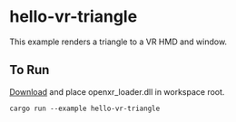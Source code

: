 # hello-vr-triangle

This example renders a triangle to a VR HMD and window.

## To Run

[Download](https://github.com/KhronosGroup/OpenXR-SDK/releases) and place openxr_loader.dll in workspace root.

```
cargo run --example hello-vr-triangle
```
